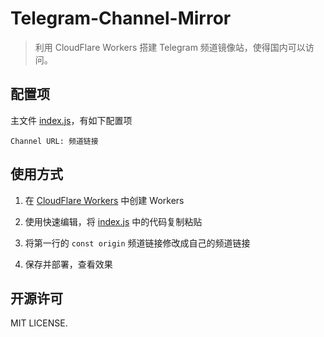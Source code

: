 # Telegram-Channel-Mirror

> 利用 CloudFlare Workers 搭建 Telegram 频道镜像站，使得国内可以访问。

## 配置项

主文件 [index.js](./index.js)，有如下配置项

```
Channel URL: 频道链接
```

## 使用方式

1. 在 [CloudFlare Workers](https://workers.cloudflare.com/) 中创建 Workers

2. 使用快速编辑，将 [index.js](./index.js) 中的代码复制粘贴

3. 将第一行的 `const origin` 频道链接修改成自己的频道链接

4. 保存并部署，查看效果

## 开源许可

MIT LICENSE.
